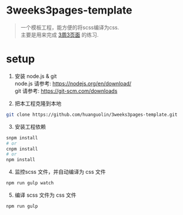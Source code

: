 # 3weeks3pages-template
> 一个模板工程，能方便的将scss编译为css.  
> 主要是用来完成 [3周3页面](https://juntao.gitbooks.io/3-web-designs-in-3-weeks/content/index.html) 的练习.

# setup 


1. 安装 node.js & git   
   node.js 请参考: https://nodejs.org/en/download/   
   git 请参考: https://git-scm.com/downloads   

2. 把本工程克隆到本地    
```bash
git clone https://github.com/huanguolin/3weeks3pages-template.git
```

3. 安装工程依赖
```bash
snpm install 
# or
cnpm install
# or 
npm install
```

4. 监控scss 文件，并自动编译为 css 文件
```bash
npm run gulp watch
```

5. 编译 scss 文件为 css 文件
```bash
npm run gulp 
``` 